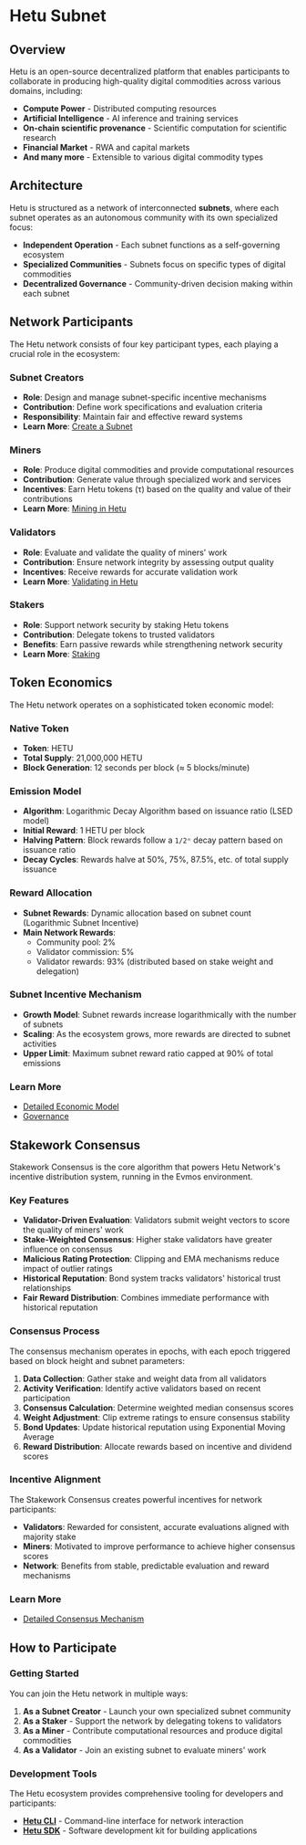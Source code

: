 # Hetu Subnet

## Overview

Hetu is an open-source decentralized platform that enables participants to collaborate in producing high-quality digital commodities across various domains, including:

- **Compute Power** - Distributed computing resources
- **Artificial Intelligence** - AI inference and training services
- **On-chain scientific provenance** - Scientific computation for scientific research
- **Financial Market** - RWA and capital markets
- **And many more** - Extensible to various digital commodity types

## Architecture

Hetu is structured as a network of interconnected **subnets**, where each subnet operates as an autonomous community with its own specialized focus:

- **Independent Operation** - Each subnet functions as a self-governing ecosystem
- **Specialized Communities** - Subnets focus on specific types of digital commodities
- **Decentralized Governance** - Community-driven decision making within each subnet

## Network Participants

The Hetu network consists of four key participant types, each playing a crucial role in the ecosystem:

### Subnet Creators
- **Role**: Design and manage subnet-specific incentive mechanisms
- **Contribution**: Define work specifications and evaluation criteria
- **Responsibility**: Maintain fair and effective reward systems
- **Learn More**: [Create a Subnet](Subnet-Registration-Guide.md)

### Miners
- **Role**: Produce digital commodities and provide computational resources
- **Contribution**: Generate value through specialized work and services
- **Incentives**: Earn Hetu tokens (τ) based on the quality and value of their contributions
- **Learn More**: [Mining in Hetu](04-03-Mining.md)

### Validators
- **Role**: Evaluate and validate the quality of miners' work
- **Contribution**: Ensure network integrity by assessing output quality
- **Incentives**: Receive rewards for accurate validation work
- **Learn More**: [Validating in Hetu](04-04-Validating.md)


### Stakers
- **Role**: Support network security by staking Hetu tokens
- **Contribution**: Delegate tokens to trusted validators
- **Benefits**: Earn passive rewards while strengthening network security
- **Learn More**: [Staking](04-02-Staking-Delegation.md)

## Token Economics

The Hetu network operates on a sophisticated token economic model:

### Native Token
- **Token**: HETU
- **Total Supply**: 21,000,000 HETU
- **Block Generation**: 12 seconds per block (≈ 5 blocks/minute)

### Emission Model
- **Algorithm**: Logarithmic Decay Algorithm based on issuance ratio (LSED model)
- **Initial Reward**: 1 HETU per block
- **Halving Pattern**: Block rewards follow a `1/2ⁿ` decay pattern based on issuance ratio
- **Decay Cycles**: Rewards halve at 50%, 75%, 87.5%, etc. of total supply issuance

### Reward Allocation
- **Subnet Rewards**: Dynamic allocation based on subnet count (Logarithmic Subnet Incentive)
- **Main Network Rewards**:
  - Community pool: 2%
  - Validator commission: 5%
  - Validator rewards: 93% (distributed based on stake weight and delegation)

### Subnet Incentive Mechanism
- **Growth Model**: Subnet rewards increase logarithmically with the number of subnets
- **Scaling**: As the ecosystem grows, more rewards are directed to subnet activities
- **Upper Limit**: Maximum subnet reward ratio capped at 90% of total emissions

### Learn More
- [Detailed Economic Model](04-06-Economic-Model.md)
- [Governance](04-07-Governance.md)

## Stakework Consensus

Stakework Consensus is the core algorithm that powers Hetu Network's incentive distribution system, running in the Evmos environment.

### Key Features

- **Validator-Driven Evaluation**: Validators submit weight vectors to score the quality of miners' work
- **Stake-Weighted Consensus**: Higher stake validators have greater influence on consensus
- **Malicious Rating Protection**: Clipping and EMA mechanisms reduce impact of outlier ratings
- **Historical Reputation**: Bond system tracks validators' historical trust relationships
- **Fair Reward Distribution**: Combines immediate performance with historical reputation

### Consensus Process

The consensus mechanism operates in epochs, with each epoch triggered based on block height and subnet parameters:

1. **Data Collection**: Gather stake and weight data from all validators
2. **Activity Verification**: Identify active validators based on recent participation
3. **Consensus Calculation**: Determine weighted median consensus scores
4. **Weight Adjustment**: Clip extreme ratings to ensure consensus stability
5. **Bond Updates**: Update historical reputation using Exponential Moving Average
6. **Reward Distribution**: Allocate rewards based on incentive and dividend scores

### Incentive Alignment

The Stakework Consensus creates powerful incentives for network participants:

- **Validators**: Rewarded for consistent, accurate evaluations aligned with majority stake
- **Miners**: Motivated to improve performance to achieve higher consensus scores
- **Network**: Benefits from stable, predictable evaluation and reward mechanisms

### Learn More
- [Detailed Consensus Mechanism](04-08-Stakework-Consensus.md)

## How to Participate

### Getting Started

You can join the Hetu network in multiple ways:

1. **As a Subnet Creator** - Launch your own specialized subnet community
2. **As a Staker** - Support the network by delegating tokens to validators
3. **As a Miner** - Contribute computational resources and produce digital commodities
4. **As a Validator** - Join an existing subnet to evaluate miners' work
  


### Development Tools

The Hetu ecosystem provides comprehensive tooling for developers and participants:

- **[Hetu CLI](05-00-CLI.md)** - Command-line interface for network interaction
- **[Hetu SDK](05-01-SDK.md)** - Software development kit for building applications
